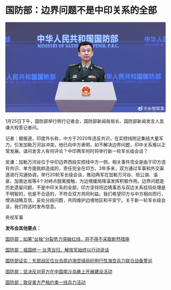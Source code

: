 # 国防部：边界问题不是中印关系的全部

![993e04267d5df526816b5ba5bca4bc4d.jpg](https://raw.githubusercontent.com/qqhsx/qqnews_image/main/2024/01/25/国防部：边界问题不是中印关系的全部/993e04267d5df526816b5ba5bca4bc4d.jpg)

​1月25日下午，国防部举行例行记者会，国防部新闻局局长、国防部新闻发言人吴谦大校答记者问。

记者：据报道，印度外长称，中方于2020年违反共识，在实控线附近集结大量军力，引发加勒万河谷冲突。他已向中方表明，如不解决边界问题，印中关系难以正常发展。请问发言人有何评论？中印两军何时将举行新一轮军长级会谈？

吴谦：加勒万河谷位于中印边界西段实控线中方一侧，相关事件完全是由于印方违背共识、单方面挑衅造成的，责任完全在印方。3年多来，双方通过军事和外交渠道进行沟通协调，举行20轮军长级会谈，推动两军在加勒万河谷、班公湖、温泉、加南达坂等4个对峙点脱离接触，为边境缓局降温发挥积极作用。边界问题是历史遗留问题，不是中印关系的全部，印方坚持将边境事态与双边关系挂钩处理是不明智的，也是不合适的，不符合双方共同利益。我们希望印方与中方相向而行，增进战略互信，妥处分歧问题，共同维护边境地区和平安宁。关于新一轮军长级会谈，我们将适时发布信息。

​央视军事

**发布会其他要点：**

[国防部：如果“台独”分裂势力突破红线，将不得不采取断然措施 ](https://news.qq.com/rain/a/20240125A05LB200)

[国防部：祖国统一 台湾当归，解放军始终以行动说话 ](https://news.qq.com/rain/a/20240125A05DEH00)

[国防部证实：东部战区位台岛周边海空域组织例行性海空兵力联合战备警巡
](https://news.qq.com/rain/a/20240125A05L3H00)

[国防部：坚决反对菲方在中国南沙岛礁上开展建设活动 ](https://news.qq.com/rain/a/20240125A05MYH00)

[国防部：敦促美方严格约束一线兵力活动 ](https://news.qq.com/rain/a/20240125A05LBN00)

